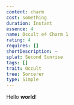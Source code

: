 ```yaml
---
content: charm
cost: something
duration: Instant
essence: 4
name: Occult e4 Charm 1
rating: 4
requires: []
shortDescription: ~
splat: Second Sunrise
tags: []
trait: Occult
tree: Sorcerer
type: Simple
---
```


Hello **world**!
